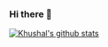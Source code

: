 ### Hi there 👋
[![Khushal's github stats](https://github-readme-stats.vercel.app/api?username=khushal87)](https://github.com/anuraghazra/github-readme-stats)

<!--
**khushal87/khushal87** is a ✨ _special_ ✨ repository because its `README.md` (this file) appears on your GitHub profile.

Here are some ideas to get you started:

- 🔭 I’m currently working on ...
- 🌱 I’m currently learning ...
- 👯 I’m looking to collaborate on ...
- 🤔 I’m looking for help with ...
- 💬 Ask me about ...
- 📫 How to reach me: ...
- 😄 Pronouns: ...
- ⚡ Fun fact: ...
-->
